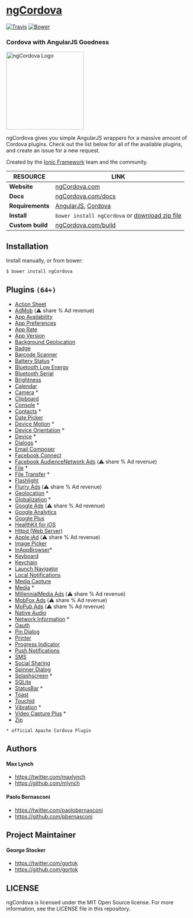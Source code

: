 [ngCordova](http://ngcordova.com/)
==========

[![Travis](http://img.shields.io/travis/driftyco/ng-cordova.svg?style=flat)](https://travis-ci.org/driftyco/ng-cordova) [![Bower](http://img.shields.io/badge/bower-ngCordova-FFCC2F.svg?style=flat)](http://bower.io/search/?q=ngCordova)

### Cordova with AngularJS Goodness


[<img src="http://ionicframework.com/img/ngcordova-context-logo.png" alt="ngCordova Logo" width="210px" height="210px" />](http://ngcordova.com/)


ngCordova gives you simple AngularJS wrappers for a massive amount of Cordova plugins. Check out the list below for all of the available plugins, and create an issue for a new request.

Created by the [Ionic Framework](http://ionicframework.com/) team and the community.

| RESOURCE | LINK |
|------------|---------|
| **Website** | [ngCordova.com](http://ngcordova.com/) |
| **Docs** | [ngCordova.com/docs](http://ngcordova.com/docs) |
| **Requirements** | [AngularJS](https://github.com/angular/angular.js),  [Cordova](http://cordova.apache.org/) |
| **Install** | `bower install ngCordova` or [download zip file](https://github.com/driftyco/ng-cordova/archive/master.zip) |
| **Custom build** | [ngCordova.com/build](http://ngcordova.com/build/) |


## Installation

Install manually, or from bower:

```bash
$ bower install ngCordova
```

## Plugins `(64+)`

- [Action Sheet](https://github.com/EddyVerbruggen/cordova-plugin-actionsheet)
- [AdMob](https://github.com/floatinghotpot/cordova-plugin-admob) (:warning: share % Ad revenue)
- [App Availability](https://github.com/ohh2ahh/AppAvailability)
- [App Preferences](https://github.com/dferrell/plugins-application-preferences)
- [App Rate](https://github.com/pushandplay/cordova-plugin-apprate)
- [App Version](https://github.com/whiteoctober/cordova-plugin-app-version)
- [Background Geolocation](https://github.com/christocracy/cordova-plugin-background-geolocation)
- [Badge](https://github.com/katzer/cordova-plugin-badge)
- [Barcode Scanner](https://github.com/wildabeast/BarcodeScanner)
- [Battery Status](https://github.com/apache/cordova-plugin-battery-status) *
- [Bluetooth Low Energy](https://github.com/don/cordova-plugin-ble-central)
- [Bluetooth Serial](https://github.com/don/BluetoothSerial)
- [Brightness](https://github.com/fiscal-cliff/phonegap-plugin-brightness)
- [Calendar](https://github.com/EddyVerbruggen/Calendar-PhoneGap-Plugin)
- [Camera](https://github.com/apache/cordova-plugin-camera) *
- [Clipboard](https://github.com/VersoSolutions/CordovaClipboard)
- [Console](https://github.com/apache/cordova-plugin-console) *
- [Contacts](https://github.com/apache/cordova-plugin-contacts) *
- [Date Picker](https://github.com/VitaliiBlagodir/cordova-plugin-datepicker)
- [Device Motion](https://github.com/apache/cordova-plugin-device-motion) *
- [Device Orientation](https://github.com/apache/cordova-plugin-device-orientation) *
- [Device](https://github.com/apache/cordova-plugin-device) *
- [Dialogs](https://github.com/apache/cordova-plugin-dialogs) *
- [Email Composer](https://github.com/katzer/cordova-plugin-email-composer)
- [Facebook Connect](https://github.com/Wizcorp/phonegap-facebook-plugin)
- [Facebook AudienceNetwork Ads](https://github.com/floatinghotpot/cordova-plugin-facebookads) (:warning: share % Ad revenue)
- [File](https://github.com/apache/cordova-plugin-file) *
- [File Transfer](https://github.com/apache/cordova-plugin-file-transfer) *
- [Flashlight](https://github.com/EddyVerbruggen/Flashlight-PhoneGap-Plugin)
- [Flurry Ads](https://github.com/floatinghotpot/cordova-plugin-flurry) (:warning: share % Ad revenue)
- [Geolocation](https://github.com/apache/cordova-plugin-geolocation) *
- [Globalization](https://github.com/apache/cordova-plugin-globalization) *
- [Google Ads](https://github.com/floatinghotpot/cordova-admob-pro) (:warning: share % Ad revenue)
- [Google Analytics](https://github.com/danwilson/google-analytics-plugin)
- [Google Plus](https://github.com/EddyVerbruggen/cordova-plugin-googleplus)
- [HealthKit for iOS](https://github.com/Telerik-Verified-Plugins/HealthKit)
- [Httpd (Web Server)](https://github.com/floatinghotpot/cordova-httpd)
- [Apple iAd](https://github.com/floatinghotpot/cordova-iad-pro) (:warning: share % Ad revenue)
- [Image Picker](https://github.com/wymsee/cordova-imagePicker)
- [InAppBrowser](https://github.com/apache/cordova-plugin-inappbrowser)*
- [Keyboard](https://github.com/driftyco/ionic-plugins-keyboard)
- [Keychain](https://github.com/shazron/KeychainPlugin)
- [Launch Navigator](https://github.com/dpa99c/phonegap-launch-navigator)
- [Local Notifications](https://github.com/katzer/cordova-plugin-local-notifications/)
- [Media Capture](https://github.com/apache/cordova-plugin-media-capture)
- [Media](https://github.com/apache/cordova-plugin-media) *
- [MillennialMedia Ads](https://github.com/floatinghotpot/cordova-plugin-mmedia) (:warning: share % Ad revenue)
- [MobFox Ads](https://github.com/floatinghotpot/cordova-mobfox-pro) (:warning: share % Ad revenue)
- [MoPub Ads](https://github.com/floatinghotpot/cordova-plugin-mopub) (:warning: share % Ad revenue)
- [Native Audio](https://github.com/SidneyS/cordova-plugin-nativeaudio)
- [Network Information](https://github.com/apache/cordova-plugin-network-information) *
- [Oauth](https://github.com/nraboy/ng-cordova-oauth)
- [Pin Dialog](https://github.com/Paldom/PinDialog)
- [Printer](https://github.com/katzer/cordova-plugin-printer)
- [Progress Indicator](https://github.com/pbernasconi/cordova-progressIndicator)
- [Push Notifications](https://github.com/phonegap-build/PushPlugin)
- [SMS](https://github.com/aharris88/phonegap-sms-plugin)
- [Social Sharing](https://github.com/EddyVerbruggen/SocialSharing-PhoneGap-Plugin)
- [Spinner Dialog](https://github.com/Paldom/SpinnerDialog)
- [Splashscreen](https://github.com/apache/cordova-plugin-splashscreen) *
- [SQLite](https://github.com/brodysoft/Cordova-SQLitePlugin)
- [StatusBar](https://github.com/apache/cordova-plugin-statusbar) *
- [Toast](https://github.com/EddyVerbruggen/Toast-PhoneGap-Plugin)
- [Touchid](https://github.com/leecrossley/cordova-plugin-touchid)
- [Vibration](https://github.com/apache/cordova-plugin-vibration) *
- [Video Capture Plus](https://github.com/EddyVerbruggen/VideoCapturePlus-PhoneGap-Plugin) *
- [Zip](https://github.com/MobileChromeApps/zip)

`* official Apache Cordova Plugin`

## Authors

#### Max Lynch

- https://twitter.com/maxlynch
- https://github.com/mlynch

#### Paolo Bernasconi

- https://twitter.com/paolobernasconi
- https://github.com/pbernasconi

## Project Maintainer

#### George Stocker
 - https://twitter.com/gortok
 - https://github.com/gortok
 

## LICENSE

ngCordova is licensed under the MIT Open Source license. For more information, see the LICENSE file in this repository.
